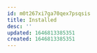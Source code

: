 ```yaml
---
id: m0t267xi7ga70qex7psqsis
title: Installed
desc: ''
updated: 1646813385351
created: 1646813385351
---
```



